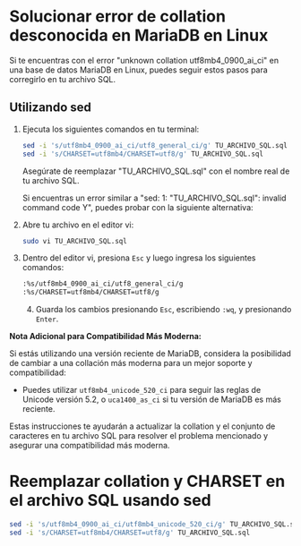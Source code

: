 # Solucionar error de collation desconocida en MariaDB en Linux

Si te encuentras con el error "unknown collation utf8mb4_0900_ai_ci" en una base de datos MariaDB en Linux, puedes seguir estos pasos para corregirlo en tu archivo SQL.

## Utilizando sed

1. Ejecuta los siguientes comandos en tu terminal:

    ```bash
    sed -i 's/utf8mb4_0900_ai_ci/utf8_general_ci/g' TU_ARCHIVO_SQL.sql
    sed -i 's/CHARSET=utf8mb4/CHARSET=utf8/g' TU_ARCHIVO_SQL.sql
    ```

    Asegúrate de reemplazar "TU_ARCHIVO_SQL.sql" con el nombre real de tu archivo SQL.

    Si encuentras un error similar a "sed: 1: "TU_ARCHIVO_SQL.sql": invalid command code Y", puedes probar con la siguiente alternativa:

2. Abre tu archivo en el editor vi:

    ```bash
    sudo vi TU_ARCHIVO_SQL.sql
    ```

3. Dentro del editor vi, presiona `Esc` y luego ingresa los siguientes comandos:

    ```bash
    :%s/utf8mb4_0900_ai_ci/utf8_general_ci/g
    :%s/CHARSET=utf8mb4/CHARSET=utf8/g
    ```

    4. Guarda los cambios presionando `Esc`, escribiendo `:wq`, y presionando `Enter`.

**Nota Adicional para Compatibilidad Más Moderna:**

Si estás utilizando una versión reciente de MariaDB, considera la posibilidad de cambiar a una collación más moderna para un mejor soporte y compatibilidad:

- Puedes utilizar `utf8mb4_unicode_520_ci` para seguir las reglas de Unicode versión 5.2, o `uca1400_as_ci` si tu versión de MariaDB es más reciente.

Estas instrucciones te ayudarán a actualizar la collation y el conjunto de caracteres en tu archivo SQL para resolver el problema mencionado y asegurar una compatibilidad más moderna.

# Reemplazar collation y CHARSET en el archivo SQL usando sed
```bash
sed -i 's/utf8mb4_0900_ai_ci/utf8mb4_unicode_520_ci/g' TU_ARCHIVO_SQL.sql
sed -i 's/CHARSET=utf8mb4/CHARSET=utf8/g' TU_ARCHIVO_SQL.sql
 ```
